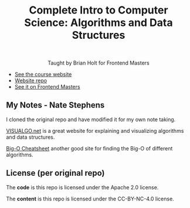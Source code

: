 <h1 align="center">Complete Intro to Computer Science: Algorithms and Data Structures</h1> <br>

<p align="center">
 Taught by Brian Holt for Frontend Masters
</p>

- [See the course website][site]
- [Website repo][other-repo]
- [See it on Frontend Masters][fem]

## My Notes - Nate Stephens

I cloned the original repo and have modified it for my own note taking.

[VISUALGO.net](https://www.visualgo.net/en) is a great website for explaining and visualizing algorithms and data structures.

[Big-O Cheatsheet](https://www.bigocheatsheet.com/) another good site for finding the Big-O of different algorithms.

## License (per original repo)

The **code** is this repo is licensed under the Apache 2.0 license.

The **content** is this repo is licensed under the CC-BY-NC-4.0 license.

[site]: https://btholt.github.io/complete-intro-to-computer-science
[fem]: https://www.frontendmasters.com
[other-repo]: https://github.com/btholt/complete-intro-to-computer-science
